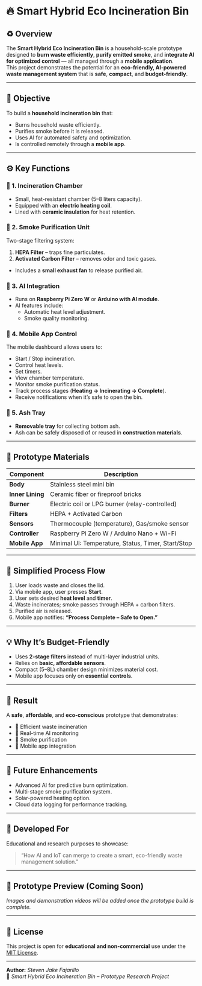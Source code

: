 # 🔥 Smart Hybrid Eco Incineration Bin

## ♻️ Overview
The **Smart Hybrid Eco Incineration Bin** is a household-scale prototype designed to **burn waste efficiently**, **purify emitted smoke**, and **integrate AI for optimized control** — all managed through a **mobile application**.  
This project demonstrates the potential for an **eco-friendly, AI-powered waste management system** that is **safe**, **compact**, and **budget-friendly**.

---

## 🎯 Objective
To build a **household incineration bin** that:
- Burns household waste efficiently.
- Purifies smoke before it is released.
- Uses AI for automated safety and optimization.
- Is controlled remotely through a **mobile app**.

---

## ⚙️ Key Functions

### 🔸 1. Incineration Chamber
- Small, heat-resistant chamber (5–8 liters capacity).  
- Equipped with an **electric heating coil**.  
- Lined with **ceramic insulation** for heat retention.

### 🔸 2. Smoke Purification Unit
Two-stage filtering system:
1. **HEPA Filter** – traps fine particulates.  
2. **Activated Carbon Filter** – removes odor and toxic gases.  
- Includes a **small exhaust fan** to release purified air.

### 🔸 3. AI Integration
- Runs on **Raspberry Pi Zero W** or **Arduino with AI module**.  
- AI features include:
  - Automatic heat level adjustment.
  - Smoke quality monitoring.

### 🔸 4. Mobile App Control
The mobile dashboard allows users to:
- Start / Stop incineration.  
- Control heat levels.  
- Set timers.  
- View chamber temperature.  
- Monitor smoke purification status.  
- Track process stages (**Heating → Incinerating → Complete**).  
- Receive notifications when it’s safe to open the bin.

### 🔸 5. Ash Tray
- **Removable tray** for collecting bottom ash.  
- Ash can be safely disposed of or reused in **construction materials**.

---

## 🧱 Prototype Materials

| Component | Description |
|------------|--------------|
| **Body** | Stainless steel mini bin |
| **Inner Lining** | Ceramic fiber or fireproof bricks |
| **Burner** | Electric coil or LPG burner (relay-controlled) |
| **Filters** | HEPA + Activated Carbon |
| **Sensors** | Thermocouple (temperature), Gas/smoke sensor |
| **Controller** | Raspberry Pi Zero W / Arduino Nano + Wi-Fi |
| **Mobile App** | Minimal UI: Temperature, Status, Timer, Start/Stop |

---

## 🔄 Simplified Process Flow

1. User loads waste and closes the lid.  
2. Via mobile app, user presses **Start**.  
3. User sets desired **heat level** and **timer**.  
4. Waste incinerates; smoke passes through HEPA + carbon filters.  
5. Purified air is released.  
6. Mobile app notifies: **“Process Complete – Safe to Open.”**

---

## 💡 Why It’s Budget-Friendly
- Uses **2-stage filters** instead of multi-layer industrial units.  
- Relies on **basic, affordable sensors**.  
- Compact (5–8L) chamber design minimizes material cost.  
- Mobile app focuses only on **essential controls**.

---

## 🧩 Result
A **safe**, **affordable**, and **eco-conscious** prototype that demonstrates:
- 🔹 Efficient waste incineration  
- 🔹 Real-time AI monitoring  
- 🔹 Smoke purification  
- 🔹 Mobile app integration  

---

## 📱 Future Enhancements
- Advanced AI for predictive burn optimization.  
- Multi-stage smoke purification system.  
- Solar-powered heating option.  
- Cloud data logging for performance tracking.

---

## 🧠 Developed For
Educational and research purposes to showcase:
> “How AI and IoT can merge to create a smart, eco-friendly waste management solution.”

---

## 📸 Prototype Preview (Coming Soon)
*Images and demonstration videos will be added once the prototype build is complete.*

---

## 🪪 License
This project is open for **educational and non-commercial** use under the [MIT License](LICENSE).

---

**Author:** *Steven Jake Fajarillo*  
📍 *Smart Hybrid Eco Incineration Bin – Prototype Research Project*
